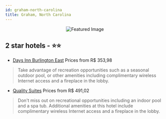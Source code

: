 ```yaml
---
id: graham-north-carolina
title: Graham, North Carolina
---
```


<center><img src="https://i.travelapi.com/hotels/1000000/910000/900600/900523/954aa679_z.jpg" alt="Featured Image" /></center>


##  2 star hotels - ⭐️⭐️

-    [Days Inn Burlington East](https://us.hurb.com/hotels/graham/days-inn-burlington-east-JNP-JP107286?cmp=18055) Prices from R$ 353,98
   > Take advantage of recreation opportunities such as a seasonal outdoor pool, or other amenities including complimentary wireless Internet access and a fireplace in the lobby.
-    [Quality Suites](https://us.hurb.com/hotels/graham/quality-suites-JNP-JP851713?cmp=18055) Prices from R$ 491,02
   > Don't miss out on recreational opportunities including an indoor pool and a spa tub. Additional amenities at this hotel include complimentary wireless Internet access and a fireplace in the lobby.
